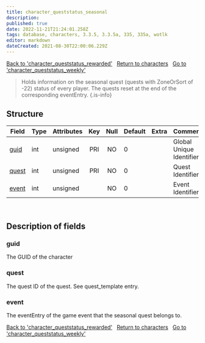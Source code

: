 ```yaml
---
title: character_queststatus_seasonal
description: 
published: true
date: 2022-11-21T21:24:01.258Z
tags: database, characters, 3.3.5, 3.3.5a, 335, 335a, wotlk
editor: markdown
dateCreated: 2021-08-30T22:00:06.229Z
---
```


<a href="https://trinitycore.info/en/database/335/characters/character_queststatus_rewarded" class="mt-5 v-btn v-btn--depressed v-btn--flat v-btn--outlined theme--light v-size--default darkblue--text text--lighten-3"><span class="v-btn__content"><i aria-hidden="true" class="v-icon notranslate v-icon--left mdi mdi-arrow-left theme--light"></i><span>Back to 'character_queststatus_rewarded'</span></span></a>&nbsp;&nbsp;&nbsp;<a href="https://trinitycore.info/en/database/335/characters/home" class="mt-5 v-btn v-btn--depressed v-btn--flat v-btn--outlined theme--light v-size--default darkblue--text text--lighten-3"><span class="v-btn__content"><i aria-hidden="true" class="v-icon notranslate v-icon--left mdi mdi-home-outline theme--light"></i><span>Return to characters</span></span></a>&nbsp;&nbsp;&nbsp;<a href="https://trinitycore.info/en/database/335/characters/character_queststatus_weekly" class="mt-5 v-btn v-btn--depressed v-btn--flat v-btn--outlined theme--light v-size--default darkblue--text text--lighten-3"><span class="v-btn__content"><span>Go to 'character_queststatus_weekly'</span><i aria-hidden="true" class="v-icon notranslate v-icon--right mdi mdi-arrow-right theme--light"></i></span></a>

> Holds information on the seasonal quest (quests with ZoneOrSort of -22) status of every player. The quests reset at the end of the corresponding eventEntry.
{.is-info}


## Structure

| Field | Type | Attributes | Key | Null | Default | Extra | Comment |
| --- | --- | --- | :---: | :---: | --- | --- | --- |
| [guid](#guid) | int | unsigned | PRI | NO | 0 |  | Global Unique Identifier |
| [quest](#quest) | int | unsigned | PRI | NO | 0 |  | Quest Identifier |
| [event](#event) | int | unsigned |  | NO | 0 |  | Event Identifier |
&nbsp;
## Description of fields

### guid
The GUID of the character
&nbsp;

### quest
The quest ID of the quest. See quest_template entry.
&nbsp;

### event
The eventEntry of the game event that the seasonal quest belongs to.
&nbsp;

<a href="https://trinitycore.info/en/database/335/characters/character_queststatus_rewarded" class="mt-5 v-btn v-btn--depressed v-btn--flat v-btn--outlined theme--light v-size--default darkblue--text text--lighten-3"><span class="v-btn__content"><i aria-hidden="true" class="v-icon notranslate v-icon--left mdi mdi-arrow-left theme--light"></i><span>Back to 'character_queststatus_rewarded'</span></span></a>&nbsp;&nbsp;&nbsp;<a href="https://trinitycore.info/en/database/335/characters/home" class="mt-5 v-btn v-btn--depressed v-btn--flat v-btn--outlined theme--light v-size--default darkblue--text text--lighten-3"><span class="v-btn__content"><i aria-hidden="true" class="v-icon notranslate v-icon--left mdi mdi-home-outline theme--light"></i><span>Return to characters</span></span></a>&nbsp;&nbsp;&nbsp;<a href="https://trinitycore.info/en/database/335/characters/character_queststatus_weekly" class="mt-5 v-btn v-btn--depressed v-btn--flat v-btn--outlined theme--light v-size--default darkblue--text text--lighten-3"><span class="v-btn__content"><span>Go to 'character_queststatus_weekly'</span><i aria-hidden="true" class="v-icon notranslate v-icon--right mdi mdi-arrow-right theme--light"></i></span></a>
